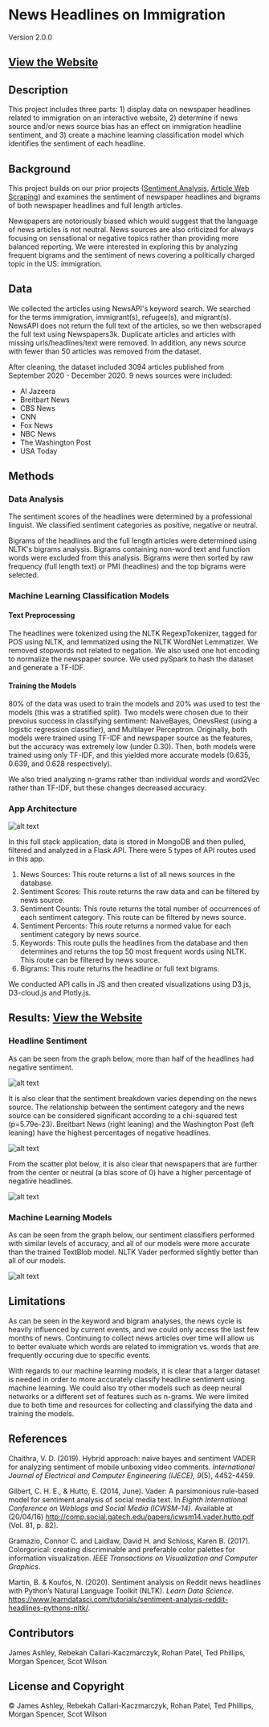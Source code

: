 # News Headlines on Immigration
Version 2.0.0

## [View the Website](https://immigrant-headlines-sentiment.herokuapp.com/)

## Description
This project includes three parts: 1) display data on newspaper headlines related to immigration on an interactive website, 2) determine if news source and/or news source bias has an effect on immigration headline sentiment, and 3) create a machine learning classification model which identifies the sentiment of each headline.

## Background
This project builds on our prior projects ([Sentiment Analysis](https://github.com/James-Ashley/sentiment_analysis), [Article Web Scraping](https://github.com/James-Ashley/News_Full_Text_Articles)) and examines the sentiment of newspaper headlines and bigrams of both newspaper headlines and full length articles. 

Newspapers are notoriously biased which would suggest that the language of news articles is not neutral. News sources are also criticized for always focusing on sensational or negative topics rather than providing more balanced reporting. We were interested in exploring this by analyzing frequent bigrams and the sentiment of news covering a politically charged topic in the US: immigration.

## Data
We collected the articles using NewsAPI's keyword search. We searched for the terms immigration, immigrant(s), refugee(s), and migrant(s). NewsAPI does not return the full text of the articles, so we then webscraped the full text using Newspapers3k. Duplicate articles and articles with missing urls/headlines/text were removed. In addition, any news source with fewer than 50 articles was removed from the dataset. 

After cleaning, the dataset included 3094 articles published from September 2020 - December 2020. 9 news sources were included:
* Al Jazeera
* Breitbart News
* CBS News
* CNN
* Fox News
* NBC News 
* The Washington Post
* USA Today

## Methods
### Data Analysis
The sentiment scores of the headlines were determined by a professional linguist. We classified sentiment categories as positive, negative or neutral.

Bigrams of the headlines and the full length articles were determined using NLTK's bigrams analysis. Bigrams containing non-word text and function words were excluded from this analysis. Bigrams were then sorted by raw frequency (full length text) or PMI (headlines) and the top bigrams were selected. 

### Machine Learning Classification Models
#### Text Preprocessing
The headlines were tokenized using the NLTK RegexpTokenizer, tagged for POS using NLTK, and lemmatized using the NLTK WordNet Lemmatizer. We removed stopwords not related to negation. We also used one hot encoding to normalize the newspaper source. We used pySpark to hash the dataset and generate a TF-IDF. 

#### Training the Models
80% of the data was used to train the models and 20% was used to test the models (this was a stratified split). Two models were chosen due to their prevoius success in classifying sentiment: NaiveBayes, OnevsRest (using a logistic regression classifier), and Multilayer Perceptron. Originally, both models were trained using TF-IDF and newspaper source as the features, but the accuracy was extremely low (under 0.30). Then, both models were trained using only TF-IDF, and this yielded more accurate models (0.635, 0.639, and 0.628 respectively).

We also tried analyzing n-grams rather than individual words and word2Vec rather than TF-IDF, but these changes decreased accuracy.

### App Architecture
![alt text](https://github.com/James-Ashley/sentiment-analysis-dashboard/blob/main/static/images/architecture.jpg "App Architecture")

In this full stack application, data is stored in MongoDB and then pulled, filtered and analyzed in a Flask API. There were 5 types of API routes used in this app.
1. News Sources: This route returns a list of all news sources in the database.
2. Sentiment Scores: This route returns the raw data and can be filtered by news source.
3. Sentiment Counts: This route returns the total number of occurrences of each sentiment category. This route can be filtered by news source.
4. Sentiment Percents: This route returns a normed value for each sentiment category by news source.
4. Keywords: This route pulls the headlines from the database and then determines and returns the top 50 most frequent words using NLTK. This route can be filtered by news source.
5. Bigrams: This route returns the headline or full text bigrams.

We conducted API calls in JS and then created visualizations using D3.js, D3-cloud.js and Plotly.js.

## Results: [View the Website](https://immigrant-headlines-sentiment.herokuapp.com/)
### Headline Sentiment
As can be seen from the graph below, more than half of the headlines had negative sentiment.

![alt text](https://github.com/James-Ashley/sentiment-analysis-dashboard/blob/main/sentiment_analysis/images/headlinesentimentstotal.png "Sentiment Breakdown")

It is also clear that the sentiment breakdown varies depending on the news source. The relationship between the sentiment category and the news source can be considered significant according to a chi-squared test (p=5.79e-23). Breitbart News (right leaning) and the Washington Post (left leaning) have the highest percentages of negative headlines.

![alt text](https://github.com/James-Ashley/sentiment-analysis-dashboard/blob/main/sentiment_analysis/images/headlinesentimentspercentlegend.png "Sentiment Breakdown by Source")

From the scatter plot below, it is also clear that newspapers that are further from the center or neutral (a bias score of 0) have a higher percentage of negative headlines. 

![alt text](https://github.com/James-Ashley/sentiment-analysis-dashboard/blob/main/sentiment_analysis/images/negsentimentandbias.png "Negative Sentiment by Bias")

### Machine Learning Models
As can be seen from the graph below, our sentiment classifiers performed with similar levels of accuracy, and all of our models were more accurate than the trained TextBlob model. NLTK Vader performed slightly better than all of our models. 

![alt text](https://github.com/James-Ashley/sentiment-analysis-dashboard/blob/main/sentiment_classification/modelaccuracy.png "Model Accuracy")

## Limitations
As can be seen in the keyword and bigram analyses, the news cycle is heavily influenced by current events, and we could only access the last few months of news. Continuing to collect news articles over time will allow us to better evaluate which words are related to immigration vs. words that are frequently occuring due to specific events.

With regards to our machine learning models, it is clear that a larger dataset is needed in order to more accurately classify headline sentiment using machine learning. We could also try other models such as deep neural networks or a different set of features such as n-grams. We were limited due to both time and resources for collecting and classifying the data and training the models. 

## References 
Chaithra, V. D. (2019). Hybrid approach: naive bayes and sentiment VADER for analyzing sentiment of mobile unboxing video comments. *International Journal of Electrical and Computer Engineering (IJECE), 9*(5), 4452-4459.

Gilbert, C. H. E., & Hutto, E. (2014, June). Vader: A parsimonious rule-based model for sentiment analysis of social media text. In *Eighth International Conference on Weblogs and Social Media (ICWSM-14)*. Available at (20/04/16) http://comp.social.gatech.edu/papers/icwsm14.vader.hutto.pdf (Vol. 81, p. 82).

Gramazio, Connor C. and Laidlaw, David H. and Schloss, Karen B. (2017). Colorgorical: creating discriminable and preferable color palettes for information visualization. *IEEE Transactions on Visualization and Computer Graphics*.

Martin, B. & Koufos, N. (2020). Sentiment analysis on Reddit news headlines with Python’s Natural Language Toolkit (NLTK). *Learn Data Science.* https://www.learndatasci.com/tutorials/sentiment-analysis-reddit-headlines-pythons-nltk/.


## Contributors
James Ashley, Rebekah Callari-Kaczmarczyk, Rohan Patel, Ted Phillips, Morgan Spencer, Scot Wilson

## License and Copyright
&copy; James Ashley, Rebekah Callari-Kaczmarczyk, Rohan Patel, Ted Phillips, Morgan Spencer, Scot Wilson
